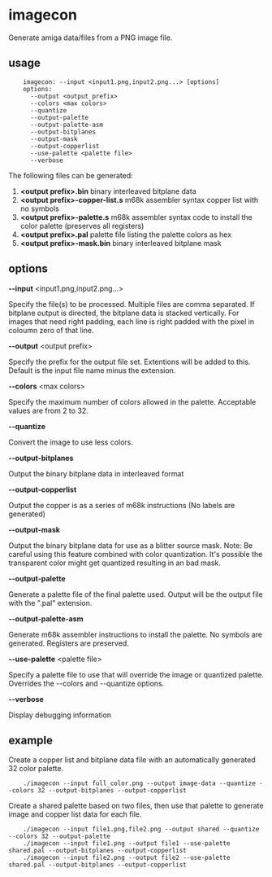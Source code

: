 imagecon
========

Generate amiga data/files from a PNG image file.

usage
-----
```
    imagecon: --input <input1.png,input2.png...> [options]
    options:
      --output <output prefix>
      --colors <max colors>
      --quantize
      --output-palette
      --output-palette-asm
      --output-bitplanes
      --output-mask
      --output-copperlist
      --use-palette <palette file>
      --verbose
```

The following files can be generated:

1. **&lt;output prefix>.bin** binary interleaved bitplane data
2. **&lt;output prefix>-copper-list.s**	m68k assembler syntax copper list with no symbols
3. **&lt;output prefix>-palette.s**	m68k assembler syntax code to install the color palette (preserves all registers)
4. **&lt;output prefix>.pal** palette file listing the palette colors as hex
5. **&lt;output prefix>-mask.bin** binary interleaved bitplane mask

options
-------
**--input** &lt;input1.png,input2.png...>

Specify the file(s) to be processed. Multiple files are comma separated. If bitplane output is directed, the bitplane data is stacked vertically. For images that need right padding, each line is right padded with the pixel in coloumn zero of that line.

**--output** &lt;output prefix>

Specify the prefix for the output file set. Extentions will be added to this. Default is the input file name minus the extension.

**--colors** &lt;max colors>

Specify the maximum number of colors allowed in the palette. Acceptable values are from 2 to 32.

**--quantize**

Convert the image to use less colors.

**--output-bitplanes**

Output the binary bitplane data in interleaved format

**--output-copperlist**

Output the copper is as a series of m68k instructions (No labels are generated)

**--output-mask**

Output the binary bitplane data for use as a blitter source mask. Note: Be careful using this feature combined with color quantization. It's possible the transparent color might get quantized resulting in an bad mask.

**--output-palette**

Generate a palette file of the final palette used. Output will be the output file with the ".pal" extension.

**--output-palette-asm**

Generate m68k assembler instructions to install the palette. No symbols are generated. Registers are preserved.

**--use-palette** &lt;palette file>

Specify a palette file to use that will override the image or quantized palette.  Overrides the --colors and --quantize options.

**--verbose**

Display debugging information

example
-------

Create a copper list and bitplane data file with an automatically generated 32 color palette.
```
    ./imagecon --input full_color.png --output image-data --quantize --colors 32 --output-bitplanes --output-copperlist
```

Create a shared palette based on two files, then use that palette to generate image and copper list data for each file.
```
    ./imagecon --input file1.png,file2.png --output shared --quantize --colors 32 --output-palette
    ./imagecon --input file1.png --output file1 --use-palette shared.pal --output-bitplanes --output-copperlist
    ./imagecon --input file2.png --output file2 --use-palette shared.pal --output-bitplanes --output-copperlist
```
